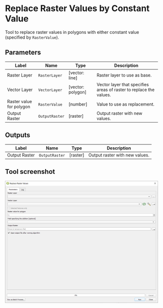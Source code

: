 # Replace Raster Values by Constant Value

Tool to replace raster values in polygons with either constant value (specified by `RasterValue`). 

## Parameters

| Label                    | Name           | Type              | Description                                                        |
| ------------------------ | -------------- | ----------------- | ------------------------------------------------------------------ |
| Raster Layer             | `RasterLayer`  | [vector: line]    | Raster layer to use as base.                                       |
| Vector Layer             | `VectorLayer`  | [vector: polygon] | Vector layer that specifies areas of raster to replace the values. |
| Raster value for polygon | `RasterValue`  | [number]          | Value to use as replacement.                                       |
| Output Raster            | `OutputRaster` | [raster]          | Output raster with new values.                                     |

## Outputs

| Label         | Name           | Type     | Description                    |
| ------------- | -------------- | -------- | ------------------------------ |
| Output Raster | `OutputRaster` | [raster] | Output raster with new values. |

## Tool screenshot

![Replace Raster Values](../../images/tool_replace_raster_values.png)
	